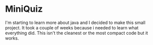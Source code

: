 # MiniQuiz
I'm starting to learn more about java and I decided to make this small project. It took a couple of weeks because i needed to learn what everything did.
This isn't the cleanest or the most compact code but it works.
